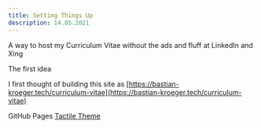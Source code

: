 ```yaml
---
title: Setting Things Up
description: 14.05.2021
---
```

A way to host my Curriculum Vitae without the ads and fluff at LinkedIn and Xing

The first idea

I first thought of building this site as 
[https://bastian-kroeger.tech/curriculum-vitae](https://bastian-kroeger.tech/curriculum-vitae)


GitHub Pages [Tactile Theme](https://github.com/pages-themes/tactile)
